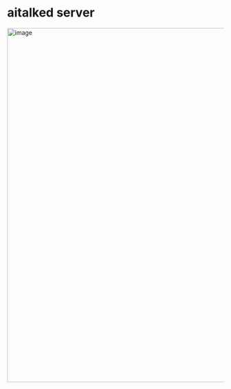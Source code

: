# aitalked server

<img width="1114" height="823" alt="image" src="https://github.com/user-attachments/assets/4b42e24e-3873-4951-aa4b-93d2a8f2898f" />

